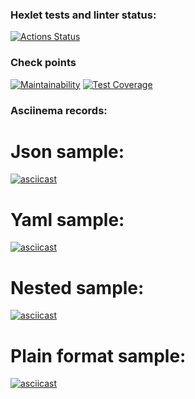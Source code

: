 ### Hexlet tests and linter status:
[![Actions Status](https://github.com/JohnZoidy/frontend-project-lvl2/workflows/hexlet-check/badge.svg)](https://github.com/JohnZoidy/frontend-project-lvl2/actions)

### Check points
[![Maintainability](https://api.codeclimate.com/v1/badges/258e810ada447a37fa38/maintainability)](https://codeclimate.com/github/JohnZoidy/frontend-project-lvl2/maintainability)
[![Test Coverage](https://api.codeclimate.com/v1/badges/258e810ada447a37fa38/test_coverage)](https://codeclimate.com/github/JohnZoidy/frontend-project-lvl2/test_coverage)

### Asciinema records:
# Json sample:
[![asciicast](https://asciinema.org/a/zCsrD1TBbdtp1EugHISPKT9aw.svg)](https://asciinema.org/a/zCsrD1TBbdtp1EugHISPKT9aw)
# Yaml sample:
[![asciicast](https://asciinema.org/a/9T2UlGqjyH4W5dJ0zyjmLuvao.svg)](https://asciinema.org/a/9T2UlGqjyH4W5dJ0zyjmLuvao)
# Nested sample:
[![asciicast](https://asciinema.org/a/egFtvLaS7xjEzzTScsGwR3OkA.svg)](https://asciinema.org/a/egFtvLaS7xjEzzTScsGwR3OkA)
# Plain format sample:
[![asciicast](https://asciinema.org/a/DRzrCwxF3Zhy4ymBzthhoCtuM.svg)](https://asciinema.org/a/DRzrCwxF3Zhy4ymBzthhoCtuM)